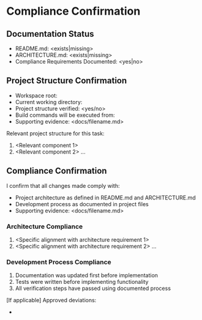 # Compliance Confirmation

## Documentation Status
- README.md: <exists|missing>
- ARCHITECTURE.md: <exists|missing>
- Compliance Requirements Documented: <yes|no>

## Project Structure Confirmation
- Workspace root: <path>
- Current working directory: <path>
- Project structure verified: <yes/no>
- Build commands will be executed from: <path>
- Supporting evidence: <docs/filename.md>

Relevant project structure for this task:
1. <Relevant component 1>
2. <Relevant component 2>
...

## Compliance Confirmation
I confirm that all changes made comply with:
- Project architecture as defined in README.md and ARCHITECTURE.md
- Development process as documented in project files
- Supporting evidence: <docs/filename.md>

### Architecture Compliance
1. <Specific alignment with architecture requirement 1>
2. <Specific alignment with architecture requirement 2>
...

### Development Process Compliance
1. Documentation was updated first before implementation
2. Tests were written before implementing functionality
3. All verification steps have passed using documented process

[If applicable] Approved deviations:
- <Specific deviation and approval reference> 